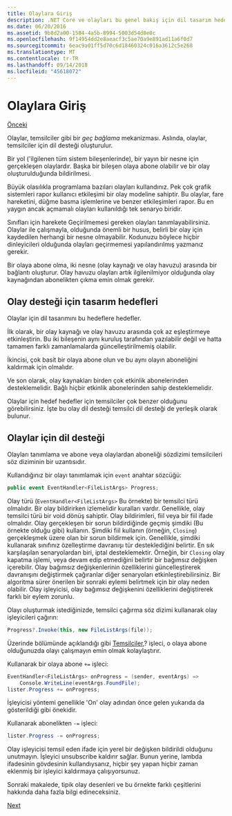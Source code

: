 ```yaml
---
title: Olaylara Giriş
description: .NET Core ve olayları bu genel bakış için dil tasarım hedeflerimiz olayları hakkında bilgi edinin.
ms.date: 06/20/2016
ms.assetid: 9b8d2a00-1584-4a5b-8994-5003d54d8e0c
ms.openlocfilehash: 9f14954dd2e8aeacf3c5ae70a9e891ad11a6f0d7
ms.sourcegitcommit: 6eac9a01ff5d70c6d18460324c016a3612c5e268
ms.translationtype: MT
ms.contentlocale: tr-TR
ms.lasthandoff: 09/14/2018
ms.locfileid: "45618072"
---
```

# <a name="introduction-to-events"></a>Olaylara Giriş

[Önceki](delegates-patterns.md)

Olaylar, temsilciler gibi bir *geç bağlama* mekanizması. Aslında, olaylar, temsilciler için dil desteği oluşturulur.

Bir yol ('ilgilenen tüm sistem bileşenlerinde), bir yayın bir nesne için gerçekleşen olaylardır. Başka bir bileşen olaya abone olabilir ve bir olay oluşturulduğunda bildirilmesi.

Büyük olasılıkla programlama bazıları olayları kullandınız. Pek çok grafik sistemleri rapor kullanıcı etkileşimi bir olay modeline sahiptir. Bu olaylar, fare hareketini, düğme basma işlemlerine ve benzer etkileşimleri rapor. Bu en yaygın ancak açmamalı olayları kullanıldığı tek senaryo biridir.

Sınıfları için harekete Geçirilmemesi gereken olayları tanımlayabilirsiniz. Olaylar ile çalışmayla, olduğunda önemli bir husus, belirli bir olay için kaydedilen herhangi bir nesne olmayabilir. Kodunuzu böylece hiçbir dinleyicileri olduğunda olayları geçirmemesi yapılandırılmış yazmanız gerekir.

Bir olaya abone olma, iki nesne (olay kaynağı ve olay havuzu) arasında bir bağlantı oluşturur. Olay havuzu olayları artık ilgilenilmiyor olduğunda olay kaynağından abonelikten çıkma emin olmak gerekir.

## <a name="design-goals-for-event-support"></a>Olay desteği için tasarım hedefleri

Olaylar için dil tasarımını bu hedeflere hedefler.

İlk olarak, bir olay kaynağı ve olay havuzu arasında çok az eşleştirmeye etkinleştirin. Bu iki bileşenin aynı kuruluş tarafından yazılabilir değil ve hatta tamamen farklı zamanlamalarda güncelleştirilmemiş olabilir.

İkincisi, çok basit bir olaya abone olun ve bu aynı olayın aboneliğini kaldırmak için olmalıdır.

Ve son olarak, olay kaynakları birden çok etkinlik abonelerinden desteklemelidir. Bağlı hiçbir etkinlik abonelerinden sahip desteklemelidir.

Olaylar için hedef hedefler için temsilciler çok benzer olduğunu görebilirsiniz.
İşte bu olay dil desteği temsilci dil desteği de yerleşik olarak bulunur.

## <a name="language-support-for-events"></a>Olaylar için dil desteği

Olayları tanımlama ve abone veya olaylardan aboneliği sözdizimi temsilcileri söz diziminin bir uzantısıdır.

Kullandığınız bir olayı tanımlamak için `event` anahtar sözcüğü:

```csharp
public event EventHandler<FileListArgs> Progress;
```

Olay türü (`EventHandler<FileListArgs>` Bu örnekte) bir temsilci türü olmalıdır. Bir olay bildirirken izlemelidir kuralları vardır. Genellikle, olay temsilci türü bir void dönüş sahiptir.
Olay bildirimleri, fiil veya bir fiil ifade olmalıdır.
Olay gerçekleşen bir sorun bildirdiğinde geçmiş şimdiki (Bu örnekte olduğu gibi) kullanın. Şimdiki fiil kullanın (örneğin, `Closing`) gerçekleşmek üzere olan bir sorun bildirmek için. Genellikle, şimdiki kullanarak sınıfınız özelleştirme davranışı tür desteklediğini belirtir. En sık karşılaşılan senaryolardan biri, iptal desteklemektir. Örneğin, bir `Closing` olay kapatma işlemi, veya devam edip etmediğini belirtir bir bağımsız değişken içerebilir.  Olay bağımsız değişkenlerinin özelliklerini güncelleştirerek davranışını değiştirmek çağıranlar diğer senaryoları etkinleştirebilirsiniz. Bir algoritma sürer önerilen bir sonraki eylemi belirtmek için bir olay neden olabilir. Olay işleyicisi, olay bağımsız değişkenini özelliklerini değiştirerek farklı bir eylem zorunlu.

Olayı oluşturmak istediğinizde, temsilci çağırma söz dizimi kullanarak olay işleyicileri çağırın:

```csharp
Progress?.Invoke(this, new FileListArgs(file));
```

Üzerinde bölümünde açıklandığı gibi [Temsilciler](delegates-patterns.md),?
işleci, o olaya abone olduğunuzda olayı çalışmayın emin olmak kolaylaştırır.
 
Kullanarak bir olaya abone `+=` işleci:

```csharp
EventHandler<FileListArgs> onProgress = (sender, eventArgs) => 
    Console.WriteLine(eventArgs.FoundFile);
lister.Progress += onProgress;
```

İşleyicisi yöntemi genellikle 'On' olay adından önce gelen yukarıda da gösterildiği gibi önekidir.

Kullanarak abonelikten `-=` işleci:

```csharp
lister.Progress -= onProgress;
```

Olay işleyicisi temsil eden ifade için yerel bir değişken bildirildi olduğunu unutmayın. İşleyici unsubscribe kaldırır sağlar.
Bunun yerine, lambda ifadesinin gövdesinin kullandıysanız, hiçbir şey yapan hiçbir zaman eklenmiş bir işleyici kaldırmaya çalışıyorsunuz.

Sonraki makalede, tipik olay desenleri ve bu örnekte farklı çeşitlerini hakkında daha fazla bilgi edineceksiniz.

[Next](event-pattern.md)
